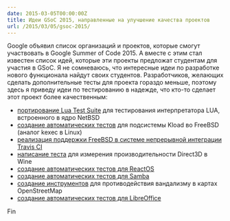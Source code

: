 ```yaml
---
date: 2015-03-05T00:00:00Z
title: Идеи GSoC 2015, направленные на улучшение качества проектов
url: /2015/03/05/gsoc-2015/
---
```


Google объявил список организаций и проектов, которые смогут участвовать
в Google Summer of Code 2015. А вместе с этим стал известен список
идей, которые эти проекты предложат студентам для участия в GSoC.
Я не сомневаюсь, что интересные идеи по разработке нового функционала
найдут своих студентов. Разработчиков, желающих сделать дополнительные
тесты для проекта гораздо меньше, поэтому здесь я приведу идеи по тестированию
в надежде, что кто-то сделает этот проект более качественным:

- [портирование Lua Test Suite](http://www.lua.inf.puc-rio.br/gsoc/ideas2015.html#kerneltest) для тестирования интерпретатора LUA, встроенного в ядро NetBSD
- [создание автоматических тестов](https://wiki.freebsd.org/IdeasPage#Test_Kload_.28kexec_for_FreeBSD.29) для подсистемы Kload во FreeBSD (аналог kexec в Linux)
- [реализация поддержки FreeBSD в системе непрерывной интеграции Travis CI](https://wiki.freebsd.org/IdeasPage#Travis_Continuous_Integration_Support_for_FreeBSD)
- [написание теста](http://wiki.winehq.org/SummerOfCode#head-a8fb54a144e2a03000d36049bb62b42e8503fae5) для измерения производительности Direct3D в Wine
- [создание автоматических тестов для ReactOS](http://www.reactos.org/wiki/Google_Summer_of_Code_2015_Ideas#Durability)
- [создание автоматических тестов для Samba](https://wiki.samba.org/index.php/SoC/Ideas#cifs-.3ESamba_automated_test_facility)
- [создание инструментов](http://wiki.openstreetmap.org/wiki/Google_Summer_of_Code/2015/Project_Ideas) для противодействия вандализму в картах OpenStreetMap
- [создание автоматических тестов для LibreOffice](https://wiki.documentfoundation.org/Development/GSoC/Ideas#More_and_better_tests)

Fin
